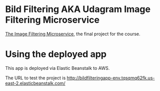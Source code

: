 # Bild Filtering AKA Udagram Image Filtering Microservice

[The Image Filtering Microservice](https://github.com/makinwab/bild-filtering), the final project for the course.


# Using the deployed app

This app is deployed via Elastic Beanstalk to AWS. 

The URL to test the project is http://bildfilteringapp-env.tqsqmq62fk.us-east-2.elasticbeanstalk.com/